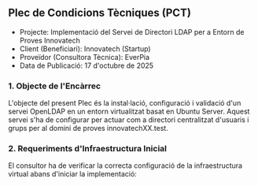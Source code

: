 ## Plec de Condicions Tècniques (PCT)
- Projecte: Implementació del Servei de Directori LDAP per a Entorn de Proves Innovatech
- Client (Beneficiari): Innovatech (Startup)
- Proveïdor (Consultora Tècnica): EverPia
- Data de Publicació: 17 d'octubre de 2025

### 1. Objecte de l'Encàrrec
L'objecte del present Plec és la instal·lació, configuració i validació d'un servei OpenLDAP en un entorn virtualitzat basat en Ubuntu Server. Aquest servei s'ha de configurar per actuar com a directori centralitzat d'usuaris i grups per al domini de proves innovatechXX.test.

### 2. Requeriments d'Infraestructura Inicial
El consultor ha de verificar la correcta configuració de la infraestructura virtual abans d'iniciar la implementació:
